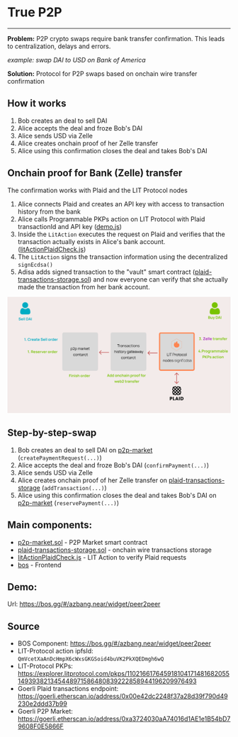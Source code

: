 # True P2P
---

**Problem:** P2P crypto swaps require bank transfer confirmation. This leads to centralization, delays and errors. 

*example: swap DAI to USD on Bank of America*

**Solution:** Protocol for P2P swaps based on onchain wire transfer confirmation

## How it works
1. Bob creates an deal to sell DAI
2. Alice accepts the deal and froze Bob's DAI
3. Alice sends USD via Zelle
4. Alice creates onchain proof of her Zelle transfer
5. Alice using this confirmation closes the deal and takes Bob's DAI


## Onchain proof for Bank (Zelle) transfer

The confirmation works with Plaid and the LIT Protocol nodes

1. Alice connects Plaid and creates an API key with access to transaction history from the bank
2. Alice calls Programmable PKPs action on LIT Protocol with Plaid transactionId and API key ([demo.js](lit-action%2Fdemo.js))
3. Inside the `LitAction` executes the request on Plaid and verifies that the transaction actually exists in Alice's bank account. ([litActionPlaidCheck.js](lit-action%2FlitActionPlaidCheck.js))
4. The `LitAction` signs the transaction information using the decentralized `signEcdsa()`
5. Adisa adds signed transaction to the "vault" smart contract ([plaid-transactions-storage.sol](contracts%2Fplaid-transactions-storage.sol)) and now everyone can verify that she actually made the transaction from her bank account.

![Cover.png](res%2FCover.png)

## Step-by-step-swap
1. Bob creates an deal to sell DAI on [p2p-market](contracts%2Fp2p-market.sol) (`createPaymentRequest(...)`)
2. Alice accepts the deal and froze Bob's DAI (`confirmPayment(...)`)
3. Alice sends USD via Zelle
4. Alice creates onchain proof of her Zelle transfer on [plaid-transactions-storage](contracts%2Fplaid-transactions-storage.sol) (`addTransaction(...)`)
5. Alice using this confirmation closes the deal and takes Bob's DAI on [p2p-market](contracts%2Fp2p-market.sol)  (`reservePayment(...)`)


## Main components:

- [p2p-market.sol](contracts%2Fp2p-market.sol) - P2P Market smart contract
- [plaid-transactions-storage.sol](contracts%2Fplaid-transactions-storage.sol) - onchain wire transactions storage
- [litActionPlaidCheck.js](lit-action%2FlitActionPlaidCheck.js) - LIT Action to verify Plaid requests
- [bos](bos) - Frontend

## Demo:



Url: https://bos.gg/#/azbang.near/widget/peer2peer

## Source
- BOS Component: https://bos.gg/#/azbang.near/widget/peer2peer
- LIT-Protocol action ipfsId: `QmVcetXaAnDcHmpX6cWxsGKGSoid4buVK2PkXQEDmgh6wQ`
- LIT-Protocol PKPs: https://explorer.litprotocol.com/pkps/110216617645918104171481682055149393821345448971586480839222858944196209976493
- Goerli Plaid transactions endpoint: https://goerli.etherscan.io/address/0x00e42dc2248f37a28d39f790d49230e2ddd37b99
- Goerli P2P Market: https://goerli.etherscan.io/address/0xa3724030aA74016d1AE1e1B54bD79608F0E5866F
